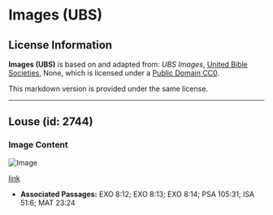 # Images (UBS)

## License Information

**Images (UBS)** is based on and adapted from: _UBS Images_, [United Bible Societies](https://unitedbiblesocieties.org/), None, which is licensed under a [Public Domain CC0](https://creativecommons.org/public-domain/cc0/).

This markdown version is provided under the same license.



--------------------------------

## Louse (id: 2744)

### Image Content

![Image](https://cdn.aquifer.bible/aquifer-content/resources/Media/WEB-0609_louse.jpg)

[link](https://cdn.aquifer.bible/aquifer-content/resources/Media/WEB-0609_louse.jpg)

* **Associated Passages:** EXO 8:12; EXO 8:13; EXO 8:14; PSA 105:31; ISA 51:6; MAT 23:24

